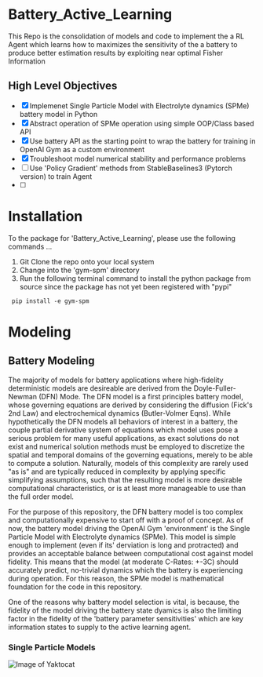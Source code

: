 # Battery_Active_Learning
This Repo is the consolidation of models and code to implement the a RL Agent which learns how to maximizes the sensitivity of the a battery to produce better estimation results by exploiting near optimal Fisher Information

## High Level Objectives 

- [x] Implemenet Single Particle Model with Electrolyte dynamics (SPMe) battery model in Python 
- [x] Abstract operation of SPMe operation using simple OOP/Class based API 
- [x] Use battery API as the starting point to wrap the battery for training in OpenAI Gym as a custom environment
- [x] Troubleshoot model numerical stability and performance problems 
- [ ] Use 'Policy Gradient' methods from StableBaselines3 (Pytorch version) to train Agent 
- [ ] 

# Installation

To the package for 'Battery_Active_Learning', please use the following commands ...

1. Git Clone the repo onto your local system
2. Change into the 'gym-spm' directory
3. Run the following terminal command to install the python package from source since the package has not yet been registered with "pypi" 

``` 
 pip install -e gym-spm
```

# Modeling

## Battery Modeling 
The majority of models for battery applications where high-fidelity deterministic models are desireable are derived from the Doyle-Fuller-Newman (DFN) Mode. The DFN model is a first principles battery model, whose governing equations are derived by considering the diffusion (Fick's 2nd Law) and electrochemical dynamics (Butler-Volmer Eqns). While hypothetically the DFN models all behaviors of interest in a battery, the couple partial derivative system of equations which model uses pose a serious problem for many useful applications, as exact solutions do not exist and numerical solution methods must be employed to discretize the spatial and temporal domains of the governing equations, merely to be able to compute a solution. Naturally, models of this complexity are rarely used "as is" and are typically reduced in complexity by applying specific simplifying assumptions, such that the resulting model is more desirable computational characteristics, or is at least more manageable to use than the full order model. 

For the purpose of this repository, the DFN battery model is too complex and computationally expensive to start off with a proof of concept. As of now, the battery model driving the OpenAI Gym 'environment' is the Single Particle Model with Electrolyte dynamics (SPMe). This model is simple enough to implement (even if its' derviation is long and protracted) and provides an acceptable balance between computational cost against model fidelity. This means that the model (at moderate C-Rates: +-3C) should accurately predict, no-trivial dynamics which the battery is experiencing during operation. For this reason, the SPMe model is mathematical foundation for the code in this repository. 

One of the reasons why battery model selection is vital, is because, the fidelity of the model driving the battery state dyamics is also the limiting factor in the fidelity of the 'battery parameter sensitivities' which are key information states to supply to the active learning agent.   

### Single Particle Models

![Image of Yaktocat](https://octodex.github.com/images/yaktocat.png)

